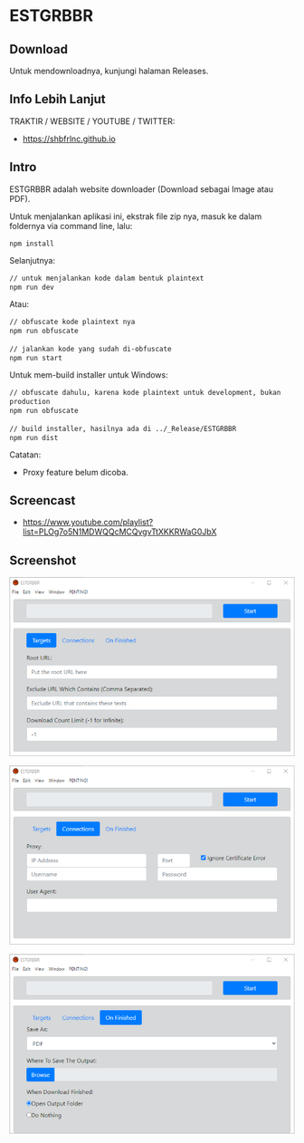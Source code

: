 # ESTGRBBR

## Download

Untuk mendownloadnya, kunjungi halaman Releases.

## Info Lebih Lanjut

TRAKTIR / WEBSITE / YOUTUBE / TWITTER:

- https://shbfrlnc.github.io

## Intro

ESTGRBBR adalah website downloader (Download sebagai Image atau PDF). 

Untuk menjalankan aplikasi ini, ekstrak file zip nya, masuk ke dalam foldernya via command line, lalu:

```
npm install
```

Selanjutnya:

```
// untuk menjalankan kode dalam bentuk plaintext
npm run dev
```

Atau:

```
// obfuscate kode plaintext nya
npm run obfuscate

// jalankan kode yang sudah di-obfuscate
npm run start
```

Untuk mem-build installer untuk Windows:

```
// obfuscate dahulu, karena kode plaintext untuk development, bukan production
npm run obfuscate

// build installer, hasilnya ada di ../_Release/ESTGRBBR
npm run dist
```

Catatan:

- Proxy feature belum dicoba.

## Screencast

- https://www.youtube.com/playlist?list=PLOg7o5N1MDWQQcMCQvgvTtXKKRWaG0JbX

## Screenshot

![ScreenShot](assets/ESTGRBBR1.png?raw=true)

![ScreenShot](assets/ESTGRBBR2.png?raw=true)

![ScreenShot](assets/ESTGRBBR3.png?raw=true)